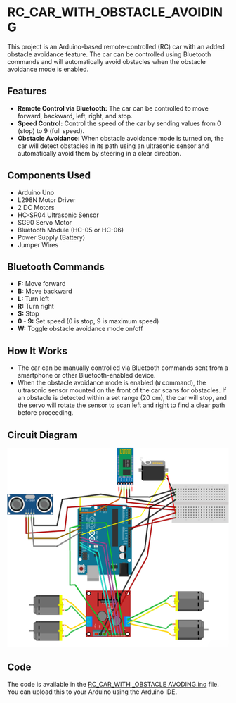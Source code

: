 # RC_CAR_WITH_OBSTACLE_AVOIDING

This project is an Arduino-based remote-controlled (RC) car with an added obstacle avoidance feature. The car can be controlled using Bluetooth commands and will automatically avoid obstacles when the obstacle avoidance mode is enabled.

## Features

- **Remote Control via Bluetooth:** The car can be controlled to move forward, backward, left, right, and stop.
- **Speed Control:** Control the speed of the car by sending values from 0 (stop) to 9 (full speed).
- **Obstacle Avoidance:** When obstacle avoidance mode is turned on, the car will detect obstacles in its path using an ultrasonic sensor and automatically avoid them by steering in a clear direction.

## Components Used

- Arduino Uno
- L298N Motor Driver
- 2 DC Motors
- HC-SR04 Ultrasonic Sensor
- SG90 Servo Motor
- Bluetooth Module (HC-05 or HC-06)
- Power Supply (Battery)
- Jumper Wires

## Bluetooth Commands

- **F:** Move forward
- **B:** Move backward
- **L:** Turn left
- **R:** Turn right
- **S:** Stop
- **0 - 9:** Set speed (0 is stop, 9 is maximum speed)
- **W:** Toggle obstacle avoidance mode on/off

## How It Works

- The car can be manually controlled via Bluetooth commands sent from a smartphone or other Bluetooth-enabled device.
- When the obstacle avoidance mode is enabled (`W` command), the ultrasonic sensor mounted on the front of the car scans for obstacles. If an obstacle is detected within a set range (20 cm), the car will stop, and the servo will rotate the sensor to scan left and right to find a clear path before proceeding.

## Circuit Diagram

![alt text](<RC_CAR_WITH _OBSTACLE AVODING.png>)


## Code

The code is available in the [RC_CAR_WITH _OBSTACLE AVODING.ino](<RC_CAR_WITH _OBSTACLE AVODING.ino>) file. You can upload this to your Arduino using the Arduino IDE.
